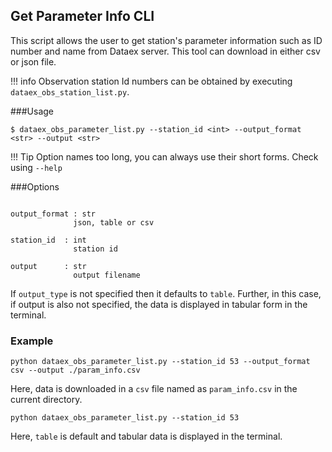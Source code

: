 ## Get Parameter Info CLI

This script allows the user to get station's parameter information such as ID number and name from Dataex server. 
This tool can download in either csv or json file.

!!! info 
    Observation station Id numbers can be obtained by executing `dataex_obs_station_list.py`.

###Usage
```
$ dataex_obs_parameter_list.py --station_id <int> --output_format <str> --output <str>
```
!!! Tip
    Option names too long, you can always use their short forms. Check using `--help`
    
    
###Options
```

output_format : str
              json, table or csv  
              
station_id  : int
              station id     
              
output      : str
              output filename

```
If `output_type` is not specified then it defaults to `table`. Further, in this case, if output is also not specified, the data is displayed in tabular form in the terminal.

### Example

```
python dataex_obs_parameter_list.py --station_id 53 --output_format csv --output ./param_info.csv
```
Here, data is downloaded in a `csv` file named as `param_info.csv` in the current directory.


```
python dataex_obs_parameter_list.py --station_id 53
```
Here, `table` is default and tabular data is displayed in the terminal. 
